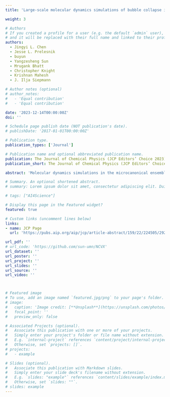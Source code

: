 ```yaml
---
title: 'Large-scale molecular dynamics simulations of bubble collapse in water: Effects of system size, water model, and nitrogen'

weight: 3

# Authors
# If you created a profile for a user (e.g. the default `admin` user), write the username (folder name) here
# and it will be replaced with their full name and linked to their profile.
authors:
  - Jingyi L. Chen
  - Jesse L. Prelesnik
  - buyun
  - Yangzesheng Sun
  - Mrugank Bhatt
  - Christopher Knight 
  - Krishnan Mahesh  
  - J. Ilja Siepmann

# Author notes (optional)
# author_notes:
#   - 'Equal contribution'
#   - 'Equal contribution'

date: '2023-12-14T00:00:00Z'
doi: ''

# Schedule page publish date (NOT publication's date).
# publishDate: '2017-01-01T00:00:00Z'

# Publication type.
publication_types: ['Journal']

# Publication name and optional abbreviated publication name.
publication: The Journal of Chemical Physics (JCP Editors’ Choice 2023)
publication_short: The Journal of Chemical Physics (JCP Editors’ Choice 2023)

abstract: 'Molecular dynamics simulations in the microcanonical ensemble are performed to study the collapse of a bubble in liquid water using the single-site mW and the four-site TIP4P/2005 water models. To study system size effects, simulations for pure water systems are performed using periodically replicated simulation boxes with linear dimensions, L, ranging from 32 to 512 nm with the largest systems containing 8.7 × 106 and 4.5 × 109 molecules for the TIP4P/2005 and mW water models, respectively. The computationally more efficient mW water model allows us to reach converging behavior when the bubble dynamics results are plotted in reduced units, and the limiting behavior can be obtained through linear extrapolation in L−1. Qualitative differences are observed between simulations with the mW and TIP4P/2005 water models, but they can be explained by the models’ differences in predicted viscosity and surface tension. Although bubble collapse occurs on time scales of only hundreds of picoseconds, the system sizes used here are sufficiently large to obtain bubble dynamics consistent with the Rayleigh–Plesset equation when using the models’ thermophysical properties as input. For the conditions explored here, extreme heating of the interfacial water molecules near the time of collapse is observed for the larger mW water systems (but the model underpredicts the viscosity), whereas heating is less pronounced for the TIP4P/2005 water systems because its larger viscosity contribution slows the collapse dynamics. The presence of nitrogen within the bubble only starts to affect bubble dynamics near the very end of the initial collapse, leading to an incomplete collapse and strong rebound for the mW water model. Although nitrogen is non-condensable at 300 K, it becomes highly compressed and reaches a liquid-like density near the collapse point. We find that the dissolution of nitrogen is much slower than the movement of the collapsing water front, and the re-expansion of the dense nitrogen droplet gives rise to bubble rebound. The incompatibility of the collapse and dissolution time scales should be considered for continuum-scale modeling of bubble dynamics. We also confirm that the diffusion coefficient for dissolved nitrogen is insensitive to pressure as the liquid transitions from a compressed to a stretched state.'

# Summary. An optional shortened abstract.
# summary: Lorem ipsum dolor sit amet, consectetur adipiscing elit. Duis posuere tellus ac convallis placerat. Proin tincidunt magna sed ex sollicitudin condimentum.

# tags: ["AI4Science"]

# Display this page in the Featured widget?
featured: true

# Custom links (uncomment lines below)
links:
- name: JCP Page
  url: 'https://pubs.aip.org/aip/jcp/article-abstract/159/22/224505/2929576/Large-scale-molecular-dynamics-simulations-of?redirectedFrom=fulltext'

url_pdf: ''
# url_code: 'https://github.com/sun-umn/NCVX'
url_dataset: ''
url_poster: ''
url_project: ''
url_slides: ''
url_source: ''
url_video: ''



# Featured image
# To use, add an image named `featured.jpg/png` to your page's folder.
# image:
#   caption: 'Image credit: [**Unsplash**](https://unsplash.com/photos/pLCdAaMFLTE)'
#   focal_point: ''
#   preview_only: false

# Associated Projects (optional).
#   Associate this publication with one or more of your projects.
#   Simply enter your project's folder or file name without extension.
#   E.g. `internal-project` references `content/project/internal-project/index.md`.
#   Otherwise, set `projects: []`.
# projects:
#   - example

# Slides (optional).
#   Associate this publication with Markdown slides.
#   Simply enter your slide deck's filename without extension.
#   E.g. `slides: "example"` references `content/slides/example/index.md`.
#   Otherwise, set `slides: ""`.
# slides: example
---
```


<!-- > [!NOTE]
> Click the _Cite_ button above to demo the feature to enable visitors to import publication metadata into their reference management software.

> [!NOTE]
> Create your slides in Markdown - click the _Slides_ button to check out the example.

Add the publication's **full text** or **supplementary notes** here. You can use rich formatting such as including [code, math, and images](https://docs.hugoblox.com/content/writing-markdown-latex/). -->

